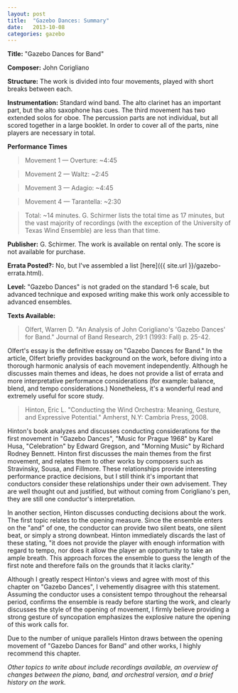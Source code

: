 ```yaml
---
layout: post
title:  "Gazebo Dances: Summary"
date:   2013-10-08
categories: gazebo
---
```


**Title:** "Gazebo Dances for Band"

**Composer:** John Corigliano

**Structure:** The work is divided into four movements, played with short breaks between each.

**Instrumentation:** Standard wind band. The alto clarinet has an important part, but the alto saxophone has cues. The third movement has two extended solos for oboe. The percussion parts are not individual, but all scored together in a large booklet. In order to cover all of the parts, nine players are necessary in total.

**Performance Times** 
>Movement 1 &mdash; Overture: ~4:45 

>Movement 2 &mdash; Waltz: ~2:45

>Movement 3 &mdash; Adagio: ~4:45

>Movement 4 &mdash; Tarantella: ~2:30

>Total: ~14 minutes. G. Schirmer lists the total time as 17 minutes, but the vast majority of recordings (with the exception of the University of Texas Wind Ensemble) are less than that time.

**Publisher:** G. Schirmer. The work is available on rental only. The score is not available for purchase.

**Errata Posted?:** No, but I've assembled a list [here]({{ site.url }}/gazebo-errata.html).

**Level:** "Gazebo Dances" is not graded on the standard 1-6 scale, but advanced technique and exposed writing make this work only accessible to advanced ensembles.

**Texts Available:**

>Olfert, Warren D. "An Analysis of John Corigliano's 'Gazebo Dances' for Band." Journal of Band Research, 29:1 (1993: Fall) p. 25-42.

Olfert's essay is the definitive essay on "Gazebo Dances for Band." In the article, Olfert briefly provides background on the work, before diving into a thorough harmonic analysis of each movement independently. Although he discusses main themes and ideas, he does not provide a list of errata and more interpretative performance considerations (for example: balance, blend, and tempo considerations.) Nonetheless, it's a wonderful read and extremely useful for score study.

>Hinton, Eric L. "Conducting the Wind Orchestra: Meaning, Gesture, and Expressive Potential." Amherst, N.Y: Cambria Press, 2008.

Hinton's book analyzes and discusses conducting considerations for the first movement in "Gazebo Dances", "Music for Prague 1968" by Karel Husa, "Celebration" by Edward Gregson, and "Morning Music" by Richard Rodney Bennett. Hinton first discusses the main themes from the first movement, and relates them to other works by composers such as Stravinsky, Sousa, and Fillmore. These relationships provide interesting performance practice decisions, but I still think it's important that conductors consider these relationships under their own advisement. They are well thought out and justified, but without coming from Corigliano's pen, they are still one conductor's interpretation.

In another section, Hinton discusses conducting decisions about the work. The first topic relates to the opening measure. Since the ensemble enters on the "and" of one, the conductor can provide two silent beats, one silent beat, or simply a strong downbeat. Hinton immediately discards the last of these stating, "it does not provide the player with enough information with regard to tempo, nor does it allow the player an opportunity to take an ample breath. This approach forces the ensemble to guess the length of the first note and therefore fails on the grounds that it lacks clarity."

Although I greatly respect Hinton's views and agree with most of this chapter on "Gazebo Dances", I vehemently disagree with this statement. Assuming the conductor uses a consistent tempo throughout the rehearsal period, confirms the ensemble is ready before starting the work, and clearly discusses the style of the opening of movement, I firmly believe providing a strong gesture of syncopation emphasizes the explosive nature the opening of this work calls for.

Due to the number of unique parallels Hinton draws between the opening movement of "Gazebo Dances for Band" and other works, I highly recommend this chapter.

*Other topics to write about include recordings available, an overview of changes between the piano, band, and orchestral version, and a brief history on the work.*